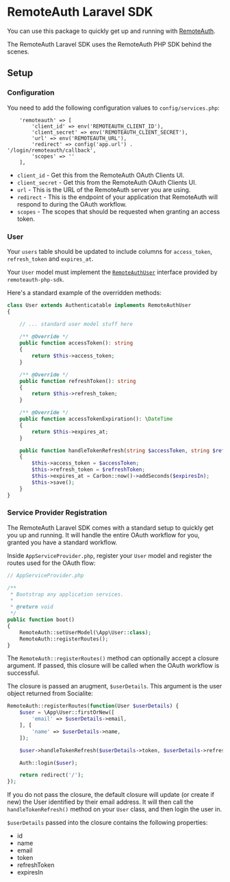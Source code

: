 # RemoteAuth Laravel SDK

You can use this package to quickly get up and running with [RemoteAuth](https://remoteauth.com).

The RemoteAuth Laravel SDK uses the RemoteAuth PHP SDK behind the scenes.

## Setup

### Configuration

You need to add the following configuration values to `config/services.php`:

```
    'remoteauth' => [
        'client_id' => env('REMOTEAUTH_CLIENT_ID'),
        'client_secret' => env('REMOTEAUTH_CLIENT_SECRET'),
        'url' => env('REMOTEAUTH_URL'),
        'redirect' => config('app.url') . '/login/remoteauth/callback',
        'scopes' => ''
    ],
```

* `client_id` - Get this from the RemoteAuth OAuth Clients UI.
* `client_secret` - Get this from the RemoteAuth OAuth Clients UI.
* `url` - This is the URL of the RemoteAuth server you are using.
* `redirect` - This is the endpoint of your application that RemoteAuth will respond to during the OAuth workflow.
* `scopes` - The scopes that should be requested when granting an access token.

### User

Your `users` table should be updated to include columns for `access_token`, `refresh_token` and `expires_at`.

Your `User` model must implement the [`RemoteAuthUser`](https://github.com/owenconti/remoteauth-php-sdk/blob/master/src/RemoteAuthUser.php) interface provided by `remoteauth-php-sdk`.

Here's a standard example of the overridden methods:

```php
class User extends Authenticatable implements RemoteAuthUser
{

    // ... standard user model stuff here
    
    /** @Override */
    public function accessToken(): string
    {
        return $this->access_token;
    }

    /** @Override */
    public function refreshToken(): string
    {
        return $this->refresh_token;
    }

    /** @Override */
    public function accessTokenExpiration(): \DateTime
    {
        return $this->expires_at;
    }

    public function handleTokenRefresh(string $accessToken, string $refreshToken, int $expiresIn): void
    {
        $this->access_token = $accessToken;
        $this->refresh_token = $refreshToken;
        $this->expires_at = Carbon::now()->addSeconds($expiresIn);
        $this->save();
    }
}
```

### Service Provider Registration

The RemoteAuth Laravel SDK comes with a standard setup to quickly get you up and running. It will handle the entire OAuth workflow for you, granted you have a standard workflow.

Inside `AppServiceProvider.php`, register your `User` model and register the routes used for the OAuth flow:

```php
// AppServiceProvider.php

/**
 * Bootstrap any application services.
 *
 * @return void
 */
public function boot()
{
    RemoteAuth::setUserModel(\App\User::class);
    RemoteAuth::registerRoutes();
}
```

The `RemoteAuth::registerRoutes()` method can optionally accept a closure argument. If passed, this closure will be called when the OAuth workflow is successful.

The closure is passed an arugment, `$userDetails`. This argument is the user object returned from Socialite:

```php
RemoteAuth::registerRoutes(function(User $userDetails) {
    $user = \App\User::firstOrNew([
        'email' => $userDetails->email,
    ], [
        'name' => $userDetails->name,
    ]);

    $user->handleTokenRefresh($userDetails->token, $userDetails->refreshToken, $userDetails->expiresIn);

    Auth::login($user);

    return redirect('/');
});
```

If you do not pass the closure, the default closure will update (or create if new) the User identified by their email address. It will then call the `handleTokenRefresh()` method on your `User` class, and then login the user in.

`$userDetails` passed into the closure contains the following properties:

* id
* name
* email
* token
* refreshToken
* expiresIn
